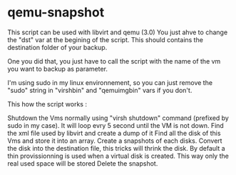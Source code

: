 # qemu-snapshot

This script can be used with libvirt and qemu (3.0)
You just ahve to change the "dst" var at the begining of the script. This should contains the destination folder of your backup.

One you did that, you just have to call the script with the name of the vm you want to backup as parameter.

I'm using sudo in my linux environnement, so you can just remove the "sudo" string in "virshbin" and "qemuimgbin" vars if you don't.

This how the script works :

Shutdown the Vms normally using "virsh shutdown" command (prefixed by sudo in my case). It will loop evry 5 second until the VM is not down.
Find the xml file used by libvirt and create a dump of it
Find all the disk of this Vms and store it into an array.
Create a snapshots of each disks.
Convert the disk into the destination file, this tricks will thrink the disk. By default a thin provissionning is used when a virtual disk is created. This way only the real used space will be stored
Delete the snapshot.
